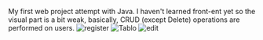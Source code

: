 My first web project attempt with Java.
I haven't learned front-ent yet so the visual part is a bit weak, basically, CRUD (except Delete) operations are performed on users.
![register](https://github.com/kadircali/FirstWebApp/assets/105135325/be7daf5b-8983-4e80-a876-f5d9b49d901c)
![Tablo](https://github.com/kadircali/FirstWebApp/assets/105135325/3e292fb9-871d-4d90-824c-6355aa3d7baa)
![edit](https://github.com/kadircali/FirstWebApp/assets/105135325/0f673905-eccd-4f3e-97ba-1841c2429311)

